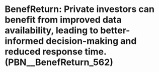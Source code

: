 # BenefReturn: __Private investors can benefit from improved data availability, leading to better-informed decision-making and reduced response time.__ (PBN__BenefReturn_562)

